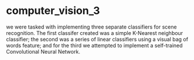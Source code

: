 # computer_vision_3
we were tasked with implementing
three separate classifiers for scene recognition. The first classifer
created was a simple K-Nearest neighbour classifier; the
second was a series of linear classifiers using a visual bag of
words feature; and for the third we attempted to implement
a self-trained Convolutional Neural Network.

